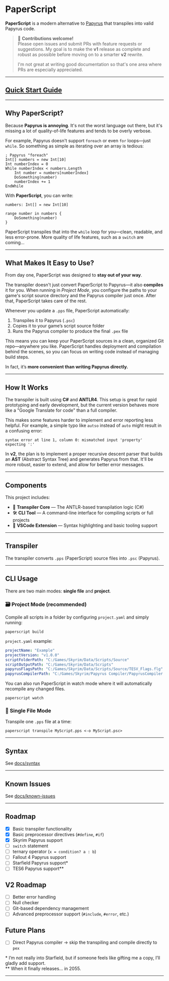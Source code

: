 # PaperScript

**PaperScript** is a modern alternative to [Papyrus](https://ck.uesp.net/wiki/Category:Papyrus) that transpiles into valid Papyrus code.

> 💬 **Contributions welcome!**  
> Please open issues and submit PRs with feature requests or suggestions. My goal is to make the **v1** release as complete and robust as possible before moving on to a smarter **v2** rewrite.
>
> I'm not great at writing good documentation so that's one area where PRs are especially appreciated.

---

## [Quick Start Guide](docs/quick-start.md)

---

## Why PaperScript?

Because **Papyrus is annoying**. It's not the worst language out there, but it's missing a lot of quality-of-life features and tends to be overly verbose.

For example, Papyrus doesn't support `foreach` or even `for` loops—just `while`. So something as simple as iterating over an array is tedious:

```papyrus
; Papyrus "foreach"
Int[] numbers = new Int[10]
Int numberIndex = 0
While numberIndex < numbers.Length
    Int number = numbers[numberIndex]
    DoSomething(number)
    numberIndex += 1
EndWhile
```

With **PaperScript**, you can write:

```paperscript
numbers: Int[] = new Int[10]

range number in numbers {
    DoSomething(number)
}
```

PaperScript transpiles that into the `while` loop for you—clean, readable, and less error-prone.
More quality of life features, such as a `switch` are coming...

---

## What Makes It Easy to Use?

From day one, PaperScript was designed to **stay out of your way**.

The transpiler doesn't just convert PaperScript to Papyrus—it also **compiles** it for you. When running in *Project Mode*, you configure the paths to your game's script source directory and the Papyrus compiler just once. After that, PaperScript takes care of the rest.

Whenever you update a `.pps` file, PaperScript automatically:

1. Transpiles it to Papyrus (`.psc`)
2. Copies it to your game’s script source folder
3. Runs the Papyrus compiler to produce the final `.pex` file

This means you can keep your PaperScript sources in a clean, organized Git repo—anywhere you like. PaperScript handles deployment and compilation behind the scenes, so you can focus on writing code instead of managing build steps.

In fact, it’s **more convenient than writing Papyrus directly.**

---

## How It Works

The transpiler is built using **C#** and **ANTLR4**. This setup is great for rapid prototyping and early development, but the current version behaves more like a "Google Translate for code" than a full compiler.

This makes some features harder to implement and error reporting less helpful. For example, a simple typo like `autso` instead of `auto` might result in a confusing error:

```
syntax error at line 1, column 0: mismatched input 'property' expecting ':'
```

In **v2**, the plan is to implement a proper recursive descent parser that builds an **AST** (Abstract Syntax Tree) and generates Papyrus from that. It'll be more robust, easier to extend, and allow for better error messages.

---

## Components

This project includes:

- 🧠 **Transpiler Core** — The ANTLR-based transpilation logic (C#)
- 🛠️ **CLI Tool** — A command-line interface for compiling scripts or full projects
- 🧩 **VSCode Extension** — Syntax highlighting and basic tooling support

---

## Transpiler

The transpiler converts `.pps` (PaperScript) source files into `.psc` (Papyrus).

---

## CLI Usage

There are two main modes: **single file** and **project**.

### 🗃️ Project Mode (recommended)

Compile all scripts in a folder by configuring `project.yaml` and simply running:

```
paperscript build
```

`project.yaml` example:

```yaml
projectName: "Example"
projectVersion: "v1.0.0"
scriptFolderPath: "C:/Games/Skyrim/Data/Scripts/Source"
scriptOutputPath: "C:/Games/Skyrim/Data/Scripts"
papyrusFlagsPath: "C:/Games/Skyrim/Data/Scripts/Source/TESV_Flags.flg"
papyrusCompilerPath: "C:/Games/Skyrim/Papyrus Compiler/PapyrusCompiler.exe"
```

You can also run PaperScript in watch mode where it will automatically recompile any changed files.

```
paperscript watch
```

### 📄 Single File Mode

Transpile one `.pps` file at a time:

```
paperscript transpile MyScript.pps <-o MyScript.psc>
```

---

## Syntax

See [docs/syntax](docs/syntax.md)

---

## Known Issues

See [docs/known-issues](docs/known-issues.md)

---

## Roadmap

- [x] Basic transpiler functionality
- [x] Basic preprocessor directives (`#define`, `#if`)
- [x] Skyrim Papyrus support
- [ ] `switch` statement
- [ ] ternary operator (`x = condition? a : b`)
- [ ] Fallout 4 Papyrus support
- [ ] Starfield Papyrus support\*
- [ ] TES6 Papyrus support\*\*

## V2 Roadmap
- [ ] Better error handling
- [ ] Null checker
- [ ] Git-based dependency management
- [ ] Advanced preprocessor support (`#include`, `#error`, etc.)

## Future Plans
- [ ] Direct Papyrus compiler -> skip the transpiling and compile directly to `pex`

\* I’m not really into Starfield, but if someone feels like gifting me a copy, I’ll gladly add support.  
\** When it finally releases… in 2055.

---